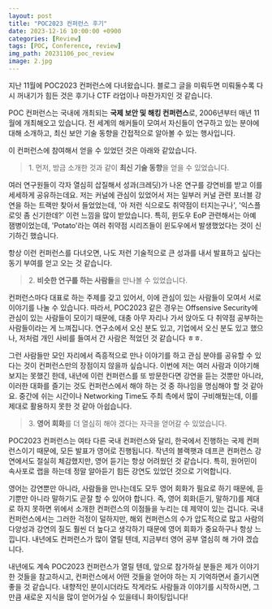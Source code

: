 ```yaml
---
layout: post
title: "POC2023 컨퍼런스 후기"
date: 2023-12-16 10:00:00 +0900
categories: [Review]
tags: [POC, Conference, review]
img_path: 20231106_poc_review
image: 2.jpg
---
```


지난 11월에 POC2023 컨퍼런스에 다녀왔습니다. 블로그 글을 미뤄두면 미뤄둘수록 다시 꺼내기가 힘든 것은 후기나 CTF 라업이나 마찬가지인 것 같습니다. 

POC 컨퍼런스는 국내에 개최되는 **국제 보안 및 해킹 컨퍼런스**로, 2006년부터 매년 11월에 개최해오고 있습니다. 전 세계의 해커들이 모여서 자신들이 연구하고 있는 분야에 대해 소개하고, 최신 보안 기술 동향을 간접적으로 알아볼 수 있는 행사입니다.

이 컨퍼런스에 참여해서 얻을 수 있었던 것은 아래와 같았습니다.

> 1\. 먼저, 방금 소개한 것과 같이 **최신 기술 동향**을 얻을 수 있었습니다.

여러 연구원들이 각자 열심히 삽질해서 성과(크레딧)가 나온 연구를 강연비를 받고 이를 세세하게 공유하는데요. 저는 커널에 관심이 있었어서 저는 일부러 커널 관련 포너블 강연을 하는 트랙만 찾아서 들었었는데, '아 저런 식으로도 취약점이 터지는구나', '익스플로잇 좀 신기한데?' 이런 느낌을 많이 받았습니다. 특히, 윈도우 EoP 관련해서는 아예 잼병이었는데, 'Potato'라는 여러 취약점 시리즈들이 윈도우에서 발생했었다는 것이 신기하긴 했습니다.

항상 이런 컨퍼런스를 다녀오면, 나도 저런 기술적으로 큰 성과를 내서 발표하고 싶다는 동기 부여를 얻고 오는 것 같습니다. 

> 2\. **비슷한 연구를 하는 사람들**을 만나볼 수 있었습니다.

컨퍼런스마다 대표로 하는 주제를 갖고 있어서, 이에 관심이 있는 사람들이 모여서 서로 이야기를 나눌 수 있습니다. 따라서, POC2023 같은 경우는 Offsensive Security에 관심이 있는 사람들이 모이기 때문에, 대충 아무 자리나 가서 앉아도 다 취약점 공부하는 사람들이라는 게 느껴집니다. 연구소에서 오신 분도 있고, 기업에서 오신 분도 있고 했으나, 저처럼 개인 사비를 들여서 간 사람은 적었던 것 같습니다 ㅎㅎ.

그런 사람들만 모인 자리에서 즉흥적으로 만나 이야기를 하고 관심 분야를 공유할 수 있다는 것이 컨퍼런스만의 장점이지 않을까 싶습니다. 이번에 저는 여러 사람과 이야기해 보지는 못했긴 한데, 내년에 이런 컨퍼런스를 또 방문한다면 강연을 듣는 것뿐만 아니라, 이러한 대화를 즐기는 것도 컨퍼런스에서 해야 하는 것 중 하나임을 명심해야 할 것 같아요. 중간에 쉬는 시간이나 Networking Time도 주최 측에서 많이 구비해뒀는데, 이를 제대로 활용하지 못한 것 같아 아쉽습니다.

> 3\. **영어 회화**를 더 열심히 해야 겠다는 자극을 얻어갈 수 있었습니다.

POC2023 컨퍼런스는 여타 다른 국내 컨퍼런스와 달리, 한국에서 진행하는 국제 컨퍼런스이기 때문에, 모든 발표가 영어로 진행됩니다. 작년의 블랙햇과 데프콘 컨퍼런스 강연에서도 절실히 체감했지만, 영어 듣기는 항상 어려웠던 것 같습니다. 특히, 원어민이 속사포로 랩을 하는데 정말 알아듣기 힘든 강연도 있었던 것으로 기억합니다.

영어는 강연뿐만 아니라, 사람들을 만나는데도 모두 영어 회화가 필요로 하기 때문에, 듣기뿐만 아니라 말하기도 곧잘 할 수 있어야 합니다. 즉, 영어 회화(듣기, 말하기)를 제대로 하지 못하면 위에서 소개한 컨퍼런스의 이점들을 누리는 데 제약이 있는 겁니다. 국내 컨퍼런스에서는 그러한 걱정이 덜하지만, 해외 컨퍼런스의 수가 압도적으로 많고 사람의 다양성과 강연의 질도 훨씬 더 높다고 생각하기 때문에 영어 회화가 중요하구나 항상 느낍니다. 내년에도 컨퍼런스가 많이 열릴 텐데, 지금부터 영어 공부 열심히 해 가야 겠습니다.

내년에도 계속 POC2023 컨퍼런스가 열릴 텐데, 앞으로 참가하실 분들은 제가 이야기한 것들을 참고하시고, 컨퍼런스에서 어떤 것들을 얻어야 하는 지 기억하면서 즐기시면 좋을 것 같습니다. 내향적인 분이시더라도 작게라도 사람들과 이야기를 시작하시면, 그만큼 새로운 지식을 많이 얻어가실 수 있을테니 화이팅입니다!